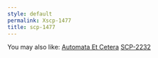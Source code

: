 ```yaml
---
style: default
permalink: Xscp-1477
title: scp-1477
---
```

You may also like:
[Automata Et Cetera](http://scp-wiki.net/automata-et-cetera)
[SCP-2232](http://scp-wiki.net/scp-2232)